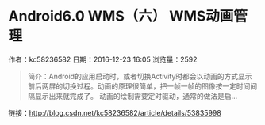 # Android6.0 WMS（六） WMS动画管理
作者：kc58236582
日期：2016-12-23 16:05
浏览量：2592
> 简介：Android的应用启动时，或者切换Activity时都会以动画的方式显示前后两屏的切换过程。动画的原理很简单，把一帧一帧的图像按一定时间间隔显示出来就完成了。
动画的绘制需要定时驱动，通常的做法是启...

 链接：http://blog.csdn.net/kc58236582/article/details/53835998
